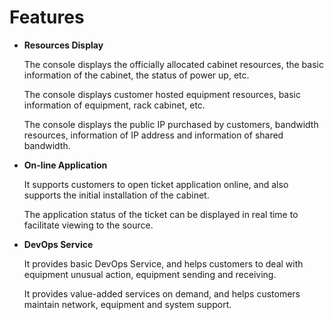 # Features
- **Resources Display**<br />

  The console displays the officially allocated cabinet resources, the basic information of the cabinet, the status of power up, etc. <br />

  The console displays customer hosted equipment resources, basic information of equipment, rack cabinet, etc.
  
  The console displays the public IP purchased by customers, bandwidth resources, information of IP address and information of shared bandwidth.

- **On-line Application**<br />

  It supports customers to open ticket application online, and also supports the initial installation of the cabinet.

  The application status of the ticket can be displayed in real time to facilitate viewing to the source.
  
 - **DevOps Service**<br />
 
    It provides basic DevOps Service, and helps customers to deal with equipment unusual action, equipment sending and receiving.

    It provides value-added services on demand, and helps customers maintain network, equipment and system support.
